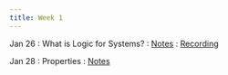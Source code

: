 ```yaml
---
title: Week 1
---
```


Jan 26 : What is Logic for Systems?  : [Notes](https://hackmd.io/@lfs/Hkjemh66Y) : [Recording](https://brown.hosted.panopto.com/Panopto/Pages/Viewer.aspx?id=8b695a3b-cd0b-4651-8415-ae2900f64332)

Jan 28 : Properties : [Notes](https://hackmd.io/@lfs/S1Io6jl0t) 

